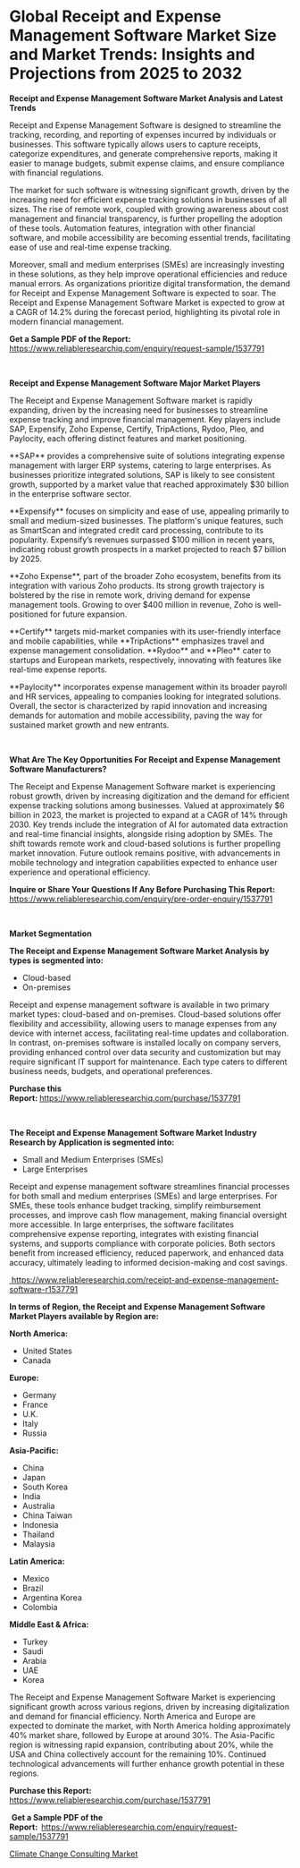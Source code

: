<p><h1>Global Receipt and Expense Management Software Market Size and Market Trends: Insights and Projections from 2025 to 2032</h1></p><p><strong>Receipt and Expense Management Software Market Analysis and Latest Trends</strong></p>
<p><p>Receipt and Expense Management Software is designed to streamline the tracking, recording, and reporting of expenses incurred by individuals or businesses. This software typically allows users to capture receipts, categorize expenditures, and generate comprehensive reports, making it easier to manage budgets, submit expense claims, and ensure compliance with financial regulations. </p><p>The market for such software is witnessing significant growth, driven by the increasing need for efficient expense tracking solutions in businesses of all sizes. The rise of remote work, coupled with growing awareness about cost management and financial transparency, is further propelling the adoption of these tools. Automation features, integration with other financial software, and mobile accessibility are becoming essential trends, facilitating ease of use and real-time expense tracking.</p><p>Moreover, small and medium enterprises (SMEs) are increasingly investing in these solutions, as they help improve operational efficiencies and reduce manual errors. As organizations prioritize digital transformation, the demand for Receipt and Expense Management Software is expected to soar. The Receipt and Expense Management Software Market is expected to grow at a CAGR of 14.2% during the forecast period, highlighting its pivotal role in modern financial management.</p></p>
<p><strong>Get a Sample PDF of the Report:&nbsp;</strong> <a href="https://www.reliableresearchiq.com/enquiry/request-sample/1537791?utm_campaign=3202&utm_medium=2&utm_source=Github&utm_content=ia&utm_term=10032025&utm_id=receipt-and-expense-management-software">https://www.reliableresearchiq.com/enquiry/request-sample/1537791</a></p>
<p>&nbsp;</p>
<p><strong>Receipt and Expense Management Software Major Market Players</strong></p>
<p><p>The Receipt and Expense Management Software market is rapidly expanding, driven by the increasing need for businesses to streamline expense tracking and improve financial management. Key players include SAP, Expensify, Zoho Expense, Certify, TripActions, Rydoo, Pleo, and Paylocity, each offering distinct features and market positioning.</p><p>**SAP** provides a comprehensive suite of solutions integrating expense management with larger ERP systems, catering to large enterprises. As businesses prioritize integrated solutions, SAP is likely to see consistent growth, supported by a market value that reached approximately $30 billion in the enterprise software sector.</p><p>**Expensify** focuses on simplicity and ease of use, appealing primarily to small and medium-sized businesses. The platform's unique features, such as SmartScan and integrated credit card processing, contribute to its popularity. Expensify’s revenues surpassed $100 million in recent years, indicating robust growth prospects in a market projected to reach $7 billion by 2025.</p><p>**Zoho Expense**, part of the broader Zoho ecosystem, benefits from its integration with various Zoho products. Its strong growth trajectory is bolstered by the rise in remote work, driving demand for expense management tools. Growing to over $400 million in revenue, Zoho is well-positioned for future expansion.</p><p>**Certify** targets mid-market companies with its user-friendly interface and mobile capabilities, while **TripActions** emphasizes travel and expense management consolidation. **Rydoo** and **Pleo** cater to startups and European markets, respectively, innovating with features like real-time expense reports.</p><p>**Paylocity** incorporates expense management within its broader payroll and HR services, appealing to companies looking for integrated solutions. Overall, the sector is characterized by rapid innovation and increasing demands for automation and mobile accessibility, paving the way for sustained market growth and new entrants.</p></p>
<p>&nbsp;</p>
<p><strong>What Are The Key Opportunities For Receipt and Expense Management Software Manufacturers?</strong></p>
<p><p>The Receipt and Expense Management Software market is experiencing robust growth, driven by increasing digitization and the demand for efficient expense tracking solutions among businesses. Valued at approximately $6 billion in 2023, the market is projected to expand at a CAGR of 14% through 2030. Key trends include the integration of AI for automated data extraction and real-time financial insights, alongside rising adoption by SMEs. The shift towards remote work and cloud-based solutions is further propelling market innovation. Future outlook remains positive, with advancements in mobile technology and integration capabilities expected to enhance user experience and operational efficiency.</p></p>
<p><strong>Inquire or Share Your Questions If Any Before Purchasing This Report:</strong> <a href="https://www.reliableresearchiq.com/enquiry/pre-order-enquiry/1537791?utm_campaign=3202&utm_medium=2&utm_source=Github&utm_content=ia&utm_term=10032025&utm_id=receipt-and-expense-management-software">https://www.reliableresearchiq.com/enquiry/pre-order-enquiry/1537791</a></p>
<p>&nbsp;</p>
<p><strong>Market Segmentation</strong></p>
<p><strong>The Receipt and Expense Management Software Market Analysis by types is segmented into:</strong></p>
<p><ul><li>Cloud-based</li><li>On-premises</li></ul></p>
<p><p>Receipt and expense management software is available in two primary market types: cloud-based and on-premises. Cloud-based solutions offer flexibility and accessibility, allowing users to manage expenses from any device with internet access, facilitating real-time updates and collaboration. In contrast, on-premises software is installed locally on company servers, providing enhanced control over data security and customization but may require significant IT support for maintenance. Each type caters to different business needs, budgets, and operational preferences.</p></p>
<p><strong>Purchase this Report:&nbsp;</strong><a href="https://www.reliableresearchiq.com/purchase/1537791?utm_campaign=3202&utm_medium=2&utm_source=Github&utm_content=ia&utm_term=10032025&utm_id=receipt-and-expense-management-software">https://www.reliableresearchiq.com/purchase/1537791</a></p>
<p>&nbsp;</p>
<p><strong>The Receipt and Expense Management Software Market Industry Research by Application is segmented into:</strong></p>
<p><ul><li>Small and Medium Enterprises (SMEs)</li><li>Large Enterprises</li></ul></p>
<p><p>Receipt and expense management software streamlines financial processes for both small and medium enterprises (SMEs) and large enterprises. For SMEs, these tools enhance budget tracking, simplify reimbursement processes, and improve cash flow management, making financial oversight more accessible. In large enterprises, the software facilitates comprehensive expense reporting, integrates with existing financial systems, and supports compliance with corporate policies. Both sectors benefit from increased efficiency, reduced paperwork, and enhanced data accuracy, ultimately leading to informed decision-making and cost savings.</p></p>
<p><a href="https://www.reliableresearchiq.com/receipt-and-expense-management-software-r1537791?utm_campaign=3202&utm_medium=2&utm_source=Github&utm_content=ia&utm_term=10032025&utm_id=receipt-and-expense-management-software">&nbsp;https://www.reliableresearchiq.com/receipt-and-expense-management-software-r1537791</a></p>
<p><strong>In terms of Region, the Receipt and Expense Management Software Market Players available by Region are:</strong></p>
<p>
    <p> <strong> North America: </strong>
        <ul>
            <li>United States</li>
            <li>Canada</li>
        </ul>
        </p> 
    <p> <strong> Europe: </strong>
        <ul>
            <li>Germany</li>
            <li>France</li>
            <li>U.K.</li>
            <li>Italy</li>
            <li>Russia</li>
        </ul>
        </p> 
    <p> <strong> Asia-Pacific: </strong>
        <ul>
            <li>China</li>
            <li>Japan</li>
            <li>South Korea</li>
            <li>India</li>
            <li>Australia</li>
            <li>China Taiwan</li>
            <li>Indonesia</li>
            <li>Thailand</li>
            <li>Malaysia</li>
        </ul>
        </p> 
    <p> <strong> Latin America: </strong>
        <ul>
            <li>Mexico</li>
            <li>Brazil</li>
            <li>Argentina Korea</li>
            <li>Colombia</li>
        </ul>
        </p> 
    <p> <strong> Middle East & Africa: </strong>
        <ul>
            <li>Turkey</li>
            <li>Saudi</li>
            <li>Arabia</li>
            <li>UAE</li>
            <li>Korea</li>
        </ul>
    </p>
    </p>
<p><p>The Receipt and Expense Management Software Market is experiencing significant growth across various regions, driven by increasing digitalization and demand for financial efficiency. North America and Europe are expected to dominate the market, with North America holding approximately 40% market share, followed by Europe at around 30%. The Asia-Pacific region is witnessing rapid expansion, contributing about 20%, while the USA and China collectively account for the remaining 10%. Continued technological advancements will further enhance growth potential in these regions.</p></p>
<p><strong>Purchase this Report: </strong><a href="https://www.reliableresearchiq.com/purchase/1537791?utm_campaign=3202&utm_medium=2&utm_source=Github&utm_content=ia&utm_term=10032025&utm_id=receipt-and-expense-management-software">https://www.reliableresearchiq.com/purchase/1537791</a></p>
<p>&nbsp;<strong>Get a Sample PDF of the Report:&nbsp;&nbsp;</strong><a href="https://www.reliableresearchiq.com/enquiry/request-sample/1537791?utm_campaign=3202&utm_medium=2&utm_source=Github&utm_content=ia&utm_term=10032025&utm_id=receipt-and-expense-management-software">https://www.reliableresearchiq.com/enquiry/request-sample/1537791</a></p>
<p><strong></strong></p>
<p><p><a href="https://github.com/doljanzwald/Market-Research-Report-List-1/blob/main/climate-change-consulting-market.md?utm_campaign=3202&utm_medium=2&utm_source=Github&utm_content=ia&utm_term=10032025&utm_id=receipt-and-expense-management-software">Climate Change Consulting Market</a></p></p>